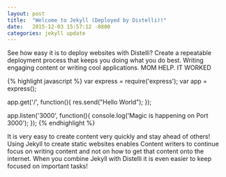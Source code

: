 ```yaml
---
layout: post
title:  "Welcome to Jekyll (Deployed by Distelli)!"
date:   2015-12-03 15:57:12 -0800
categories: jekyll update
---
```

See how easy it is to deploy websites with Distelli? Create a repeatable deployment process that keeps you doing what you do best. Writing engaging content or writing cool applications. MOM HELP. IT WORKED

{% highlight javascript %}
var express = require('express');
var app = express();

app.get('/', function(){
	res.send("Hello World");
});

app.listen('3000', function(){
	console.log('Magic is happening on Port 3000');
});
{% endhighlight %}

It is very easy to create content very quickly and stay ahead of others! Using Jekyll to create static websites enables Content writers to continue focus on writing content and not on how to get that content onto the internet. When you combine Jekyll with Distelli it is even easier to keep focused on important tasks!

[jekyll-docs]: http://jekyllrb.com/docs/home
[jekyll-gh]:   https://github.com/jekyll/jekyll
[jekyll-talk]: https://talk.jekyllrb.com/

